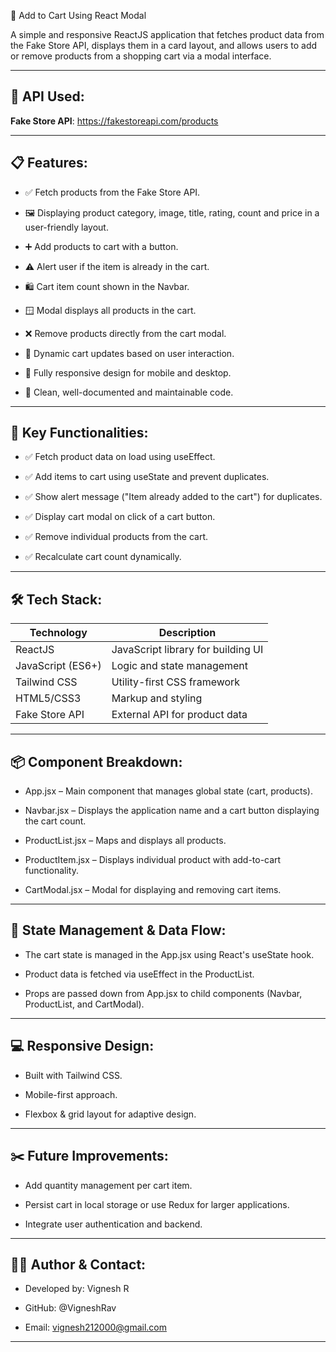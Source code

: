 🛒 Add to Cart Using React Modal

A simple and responsive ReactJS application that fetches product data from the Fake Store API, displays them in a card layout, and allows users to add or remove products from a shopping cart via a modal interface.

---

## 📎 API Used:

**Fake Store API**: https://fakestoreapi.com/products

---

## 📋 Features:

- ✅ Fetch products from the Fake Store API.

- 🖼️ Displaying product category, image, title, rating, count and price in a user-friendly layout.

- ➕ Add products to cart with a button.

- ⚠️ Alert user if the item is already in the cart.

- 🛍️ Cart item count shown in the Navbar.

- 🪟 Modal displays all products in the cart.

- ❌ Remove products directly from the cart modal.

- 🔄 Dynamic cart updates based on user interaction.

- 📱 Fully responsive design for mobile and desktop.

- 🧼 Clean, well-documented and maintainable code.

---

## 🧪 Key Functionalities:

- ✅ Fetch product data on load using useEffect.

- ✅ Add items to cart using useState and prevent duplicates.

- ✅ Show alert message ("Item already added to the cart") for duplicates.

- ✅ Display cart modal on click of a cart button.

- ✅ Remove individual products from the cart.

- ✅ Recalculate cart count dynamically.

---

## 🛠 Tech Stack:

| Technology        | Description                        |
| ----------------- | ---------------------------------- |
| ReactJS           | JavaScript library for building UI |
| JavaScript (ES6+) | Logic and state management         |
| Tailwind CSS      | Utility-first CSS framework        |
| HTML5/CSS3        | Markup and styling                 |
| Fake Store API    | External API for product data      |

---

## 📦 Component Breakdown:

- App.jsx – Main component that manages global state (cart, products).

- Navbar.jsx – Displays the application name and a cart button displaying the cart count.

- ProductList.jsx – Maps and displays all products.

- ProductItem.jsx – Displays individual product with add-to-cart functionality.

- CartModal.jsx – Modal for displaying and removing cart items.

---

## 🔄 State Management & Data Flow:

- The cart state is managed in the App.jsx using React's useState hook.

- Product data is fetched via useEffect in the ProductList.

- Props are passed down from App.jsx to child components (Navbar, ProductList, and CartModal).

---

## 💻 Responsive Design:

- Built with Tailwind CSS.

- Mobile-first approach.

- Flexbox & grid layout for adaptive design.

---

## ✂️ Future Improvements:

- Add quantity management per cart item.

- Persist cart in local storage or use Redux for larger applications.

- Integrate user authentication and backend.

---

## 🙋‍♂️ Author & Contact:

- Developed by: Vignesh R

- GitHub: @VigneshRav

- Email: vignesh212000@gmail.com

---
